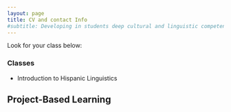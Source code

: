 ```yaml
---
layout: page
title: CV and contact Info
#subtitle: Developing in students deep cultural and linguistic competence with the use of data-driven skills for their future careers and professions.
---
```


Look for your class below:

### Classes

* Introduction to Hispanic Linguistics

## Project-Based Learning
